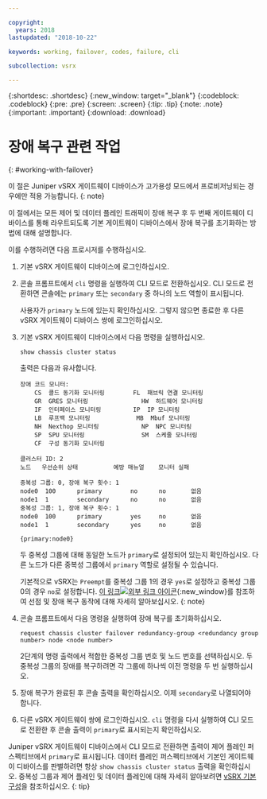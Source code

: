 ```yaml
---

copyright:
  years: 2018
lastupdated: "2018-10-22"

keywords: working, failover, codes, failure, cli

subcollection: vsrx

---
```


{:shortdesc: .shortdesc}
{:new_window: target="_blank"}
{:codeblock: .codeblock}
{:pre: .pre}
{:screen: .screen}
{:tip: .tip}
{:note: .note}
{:important: .important}
{:download: .download}

# 장애 복구 관련 작업
{: #working-with-failover}

이 절은 Juniper vSRX 게이트웨이 디바이스가 고가용성 모드에서 프로비저닝되는 경우에만 적용 가능합니다.
{: note}

이 절에서는 모든 제어 및 데이터 플레인 트래픽이 장애 복구 후 두 번째 게이트웨이 디바이스를 통해 라우트되도록 기본 게이트웨이 디바이스에서 장애 복구를 초기화하는 방법에 대해 설명합니다.

이를 수행하려면 다음 프로시저를 수행하십시오.

1. 기본 vSRX 게이트웨이 디바이스에 로그인하십시오.

2. 콘솔 프롬프트에서 `cli` 명령을 실행하여 CLI 모드로 전환하십시오. CLI 모드로 전환하면 콘솔에는 `primary` 또는 `secondary` 중 하나의 노드 역할이 표시됩니다.

	사용자가 `primary` 노드에 있는지 확인하십시오. 그렇지 않으면 종료한 후 다른 vSRX 게이트웨이 디바이스 쌍에 로그인하십시오.

2. 기본 vSRX 게이트웨이 디바이스에서 다음 명령을 실행하십시오.

	```
	show chassis cluster status
	```
	출력은 다음과 유사합니다.

	```
	장애 코드 모니터:
		CS  콜드 동기화 모니터링        FL  패브릭 연결 모니터링
		GR  GRES 모니터링               HW  하드웨어 모니터링
		IF  인터페이스 모니터링         IP  IP 모니터링
		LB  루프백 모니터링             MB  Mbuf 모니터링
		NH  Nexthop 모니터링            NP  NPC 모니터링
		SP  SPU 모니터링                SM  스케줄 모니터링
		CF  구성 동기화 모니터링

	클러스터 ID: 2
	노드   우선순위 상태          예방 매뉴얼   	모니터 실패

	중복성 그룹: 0, 장애 복구 횟수: 1
	node0  100      primary        no      no       없음
	node1  1        secondary      no      no       없음
	중복성 그룹: 1, 장애 복구 횟수: 1
	node0  100      primary        yes     no       없음
	node1  1        secondary      yes     no       없음

	{primary:node0}
	```

	두 중복성 그룹에 대해 동일한 노드가 `primary`로 설정되어 있는지 확인하십시오. 다른 노드가 다른 중복성 그룹에서 `primary` 역할로 설정될 수 있습니다. 
	
	기본적으로 vSRX는 `Preempt`를 중복성 그룹 1의 경우 `yes`로 설정하고 중복성 그룹 0의 경우 `no`로 설정합니다. [이 링크![외부 링크 아이콘](../../icons/launch-glyph.svg "외부 링크 아이콘")](https://www.juniper.net/documentation/en_US/junos/topics/topic-map/security-chassis-cluster-redundancy-group-failover.html){:new_window}를 참조하여 선점 및 장애 복구 동작에 대해 자세히 알아보십시오.
	{: note}

3. 콘솔 프롬프트에서 다음 명령을 실행하여 장애 복구를 초기화하십시오.

	```
	request chassis cluster failover redundancy-group <redundancy group number> node <node number>
	```

	2단계의 명령 출력에서 적합한 중복성 그룹 번호 및 노드 번호를 선택하십시오. 두 중복성 그룹의 장애를 복구하려면 각 그룹에 하나씩 이전 명령을 두 번 실행하십시오.

4. 장애 복구가 완료된 후 콘솔 출력을 확인하십시오. 이제 `secondary`로 나열되어야 합니다.

5. 다른 vSRX 게이트웨이 쌍에 로그인하십시오. `cli` 명령을 다시 실행하여 CLI 모드로 전환한 후 콘솔 출력이 `primary`로 표시되는지 확인하십시오.

Juniper vSRX 게이트웨이 디바이스에서 CLI 모드로 전환하면 출력이 제어 플레인 퍼스펙티브에서 `primary`로 표시됩니다. 데이터 플레인 퍼스펙티브에서 기본인 게이트웨이 디바이스를 판별하려면 항상 `show chassis cluster status` 출력을 확인하십시오. 중복성 그룹과 제어 플레인 및 데이터 플레인에 대해 자세히 알아보려면 [vSRX 기본 구성](/docs/infrastructure/vsrx?topic=vsrx-understanding-the-vsrx-default-configuration)을 참조하십시오.
{: tip}
